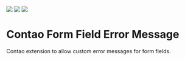 [![](https://img.shields.io/maintenance/yes/2017.svg)](https://github.com/fritzmg/contao-formfield-errormsg)
[![](https://img.shields.io/packagist/v/fritzmg/contao-formfield-errormsg.svg)](https://packagist.org/packages/fritzmg/contao-formfield-errormsg)
[![](https://img.shields.io/packagist/dt/fritzmg/contao-formfield-errormsg.svg)](https://packagist.org/packages/fritzmg/contao-formfield-errormsg)

Contao Form Field Error Message
=====================

Contao extension to allow custom error messages for form fields.
